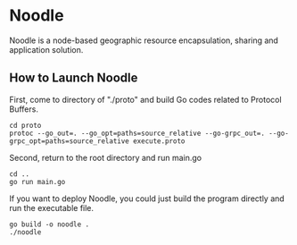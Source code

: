 # Noodle
Noodle is a node-based geographic resource encapsulation, sharing and application solution.

## How to Launch Noodle

First, come to directory of "./proto" and build Go codes related to Protocol Buffers.
```
cd proto
protoc --go_out=. --go_opt=paths=source_relative --go-grpc_out=. --go-grpc_opt=paths=source_relative execute.proto
```

Second, return to the root directory and run main.go
```
cd ..
go run main.go
```

If you want to deploy Noodle, you could just build the program directly and run the executable file.
```
go build -o noodle .
./noodle
```
